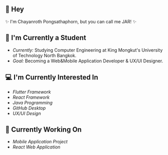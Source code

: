 <h2>👋 Hey</h2>
<p>✨ I'm Chayanroth Pongsathaphorn, but you can call me JAR! ✨</p>

<h2>📖 I'm Currently a Student</h2>
<ul>
  <li><i>Currently:</i> Studying Computer Engineering at King Mongkut's University of Technology North Bangkok.</li>
  <li><i>Goal:</i> Becoming a Web&Mobile Application Developer & UX/UI Designer.</li>
</ul>

<h2>💻 I'm Currently Interested In</h2>
<ul>
  <li><i>Flutter Framework</i></li>
  <li><i>React Framework</i></li>
  <li><i>Java Programming</i></li>
  <li><i>GitHub Desktop</i></li>
  <li><i>UX/UI Design</i></li>
</ul>

<h2>📂 Currently Working On</h2>
<ul>
  <li><i>Mobile Application Project</i></li>
  <li><i>React Web Application</i></li>
</ul>
